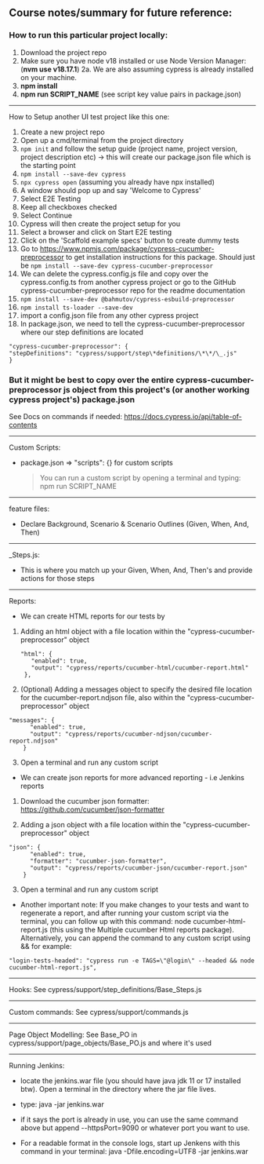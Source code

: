 ## Course notes/summary for future reference:

### How to run this particular project locally:

1. Download the project repo
2. Make sure you have node v18 installed or use Node Version Manager: (**nvm use v18.17.1**)
   2a. We are also assuming cypress is already installed on your machine.
3. **npm install**
4. **npm run SCRIPT_NAME** (see script key value pairs in package.json)

---

How to Setup another UI test project like this one:

1. Create a new project repo
2. Open up a cmd/terminal from the project directory
3. `npm init` and follow the setup guide (project name, project version, project description etc) -> this will create our package.json file which is the starting point
4. `npm install --save-dev cypress`
5. `npx cypress open` (assuming you already have npx installed)
6. A window should pop up and say 'Welcome to Cypress'
7. Select E2E Testing
8. Keep all checkboxes checked
9. Select Continue
10. Cypress will then create the project setup for you
11. Select a browser and click on Start E2E testing
12. Click on the 'Scaffold example specs' button to create dummy tests
13. Go to https://www.npmjs.com/package/cypress-cucumber-preprocessor to get installation instructions for this package. Should just be `npm install --save-dev cypress-cucumber-preprocessor`
14. We can delete the cypress.config.js file and copy over the cypress.config.ts from another cypress project or go to the GitHub cypress-cucumber-preprocessor repo for the readme documentation
15. `npm install --save-dev @bahmutov/cypress-esbuild-preprocessor`
16. `npm install ts-loader --save-dev`
17. import a config.json file from any other cypress project
18. In package.json, we need to tell the cypress-cucumber-preprocessor where our step definitions are located

```
"cypress-cucumber-preprocessor": {
"stepDefinitions": "cypress/support/step\*definitions/\*\*/\_.js"
}
```

### But it might be best to copy over the entire cypress-cucumber-preprocessor js object from this project's (or another working cypress project's) package.json

See Docs on commands if needed: https://docs.cypress.io/api/table-of-contents

---

Custom Scripts:

- package.json => "scripts": {} for custom scripts

  > You can run a custom script by opening a terminal and typing: npm run SCRIPT_NAME

---

feature files:

- Declare Background, Scenario & Scenario Outlines (Given, When, And, Then)

---

\_Steps.js:

- This is where you match up your Given, When, And, Then's and provide actions for those steps

---

Reports:

- We can create HTML reports for our tests by

1. Adding an html object with a file location within the "cypress-cucumber-preprocessor" object
   ```
   "html": {
      "enabled": true,
      "output": "cypress/reports/cucumber-html/cucumber-report.html"
    },
   ```
2. (Optional) Adding a messages object to specify the desired file location for the cucumber-report.ndjson file, also within the "cypress-cucumber-preprocessor" object

```
"messages": {
      "enabled": true,
      "output": "cypress/reports/cucumber-ndjson/cucumber-report.ndjson"
    }
```

3. Open a terminal and run any custom script

- We can create json reports for more advanced reporting - i.e Jenkins reports

1. Download the cucumber json formatter: https://github.com/cucumber/json-formatter

2. Adding a json object with a file location within the "cypress-cucumber-preprocessor" object

```
"json": {
      "enabled": true,
      "formatter": "cucumber-json-formatter",
      "output": "cypress/reports/cucumber-json/cucumber-report.json"
    }

```

3. Open a terminal and run any custom script

- Another important note: If you make changes to your tests and want to regenerate a report, and after running your custom script via the terminal, you can follow up with this command: node cucumber-html-report.js (this using the Multiple cucumber Html reports package). Alternatively, you can append the command to any custom script using && for example:

```
"login-tests-headed": "cypress run -e TAGS=\"@login\" --headed && node cucumber-html-report.js",
```

---

Hooks:
See cypress/support/step_definitions/Base_Steps.js

---

Custom commands:
See cypress/support/commands.js

---

Page Object Modelling:
See Base_PO in cypress/support/page_objects/Base_PO.js and where it's used

---

Running Jenkins:

- locate the jenkins.war file (you should have java jdk 11 or 17 installed btw). Open a terminal in the directory where the jar file lives.
- type: java -jar jenkins.war
- if it says the port is already in use, you can use the same command above but append --httpsPort=9090 or whatever port you want to use.

- For a readable format in the console logs, start up Jenkens with this command in your terminal:
  java -Dfile.encoding=UTF8 -jar jenkins.war
